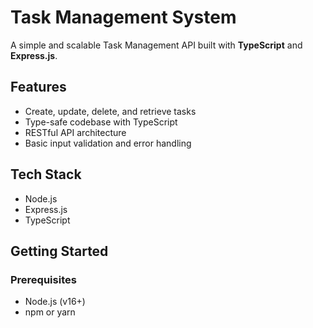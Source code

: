 # Task Management System

A simple and scalable Task Management API built with **TypeScript** and **Express.js**.

## Features

- Create, update, delete, and retrieve tasks
- Type-safe codebase with TypeScript
- RESTful API architecture
- Basic input validation and error handling

## Tech Stack

- Node.js
- Express.js
- TypeScript

## Getting Started

### Prerequisites

- Node.js (v16+)
- npm or yarn
